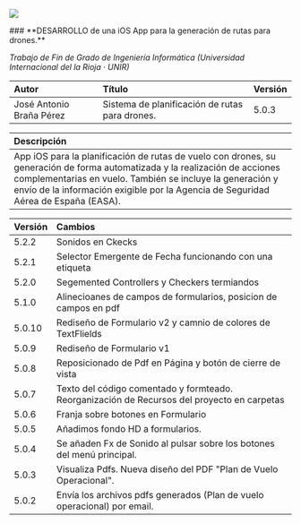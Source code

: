 <p align="left">
<img src="http://s17.postimg.org/x5xs3fj8v/banner.png">
</p>
### **DESARROLLO de una iOS App para la generación de rutas para drones.**

_Trabajo de Fin de Grado de Ingeniería Informática (Universidad Internacional del la Rioja · UNIR)_

| Autor | Título | Versión |
|:------------- |:---------------|:---------------|
| José Antonio Braña Pérez     | Sistema de planificación de rutas para drones. |5.0.3|

| Descripción | 
|:------------- |
| App iOS para la planificación de rutas de vuelo con drones, su generación de forma automatizada y la realización de acciones complementarias en vuelo. También se incluye la generación y envío de la información exigible por la Agencia de Seguridad Aérea de España (EASA).| Sistema de planificación de rutas para drones. |

| Versión |Cambios |
|:------------- |:---------------|
| 5.2.2  | Sonidos en Ckecks|
| 5.2.1  | Selector Emergente de Fecha funcionando con una etiqueta|
| 5.2.0  | Segemented Controllers y Checkers termiandos|
| 5.1.0  | Alinecioanes de campos de formularios, posicion de campos en pdf|
| 5.0.10  | Rediseño de Formulario v2 y camnio de colores de TextFlields|
| 5.0.9    | Rediseño de Formulario v1|
| 5.0.8    | Reposicionado de Pdf en Página y botón de cierre de vista|
| 5.0.7    | Texto del código comentado y formteado. Reorganización de Recursos del proyecto en carpetas|
| 5.0.6    | Franja sobre botones en Formulario|
| 5.0.5    | Añadimos fondo HD a formularios.|
| 5.0.4    | Se añaden Fx de Sonido al pulsar sobre los botones del menú principal.|
| 5.0.3    | Visualiza Pdfs. Nueva diseño del PDF "Plan de Vuelo Operacional".|
| 5.0.2    | Envía los archivos pdfs generados (Plan de vuelo operacional) por email.|